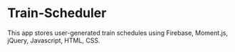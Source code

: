 # Train-Scheduler
This app stores user-generated train schedules using Firebase, Moment.js, jQuery, Javascript, HTML, CSS.
